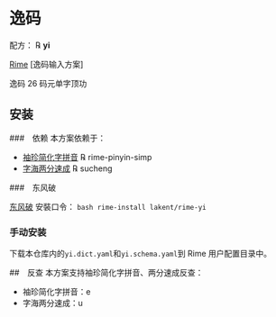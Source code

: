 # 逸码

配方： ℞ **yi**

[Rime] [逸码输入方案]

逸码 26 码元单字顶功

## 安装
###　依赖
本方案依赖于：
  - [袖珍简化字拼音] ℞ rime-pinyin-simp
  - [字海两分速成] ℞ sucheng

###　东风破

[东风破](https://github.com/rime/plum) 安裝口令： `bash rime-install lakent/rime-yi`

### 手动安装

下载本仓库内的`yi.dict.yaml`和`yi.schema.yaml`到 Rime 用户配置目录中。

##　反查
本方案支持袖珍简化字拼音、两分速成反查：
- 袖珍简化字拼音：e
- 字海两分速成：u

[Rime]: rime.im
[逸码輸入方案]: github.com/lakent/yi
[字海两分速成]: http://cheonhyeong.com/Simplified/download.html
[袖珍简化字拼音]: https://github.com/rime/rime-pinyin-simp
[东风破]: https://github.com/rime/plum